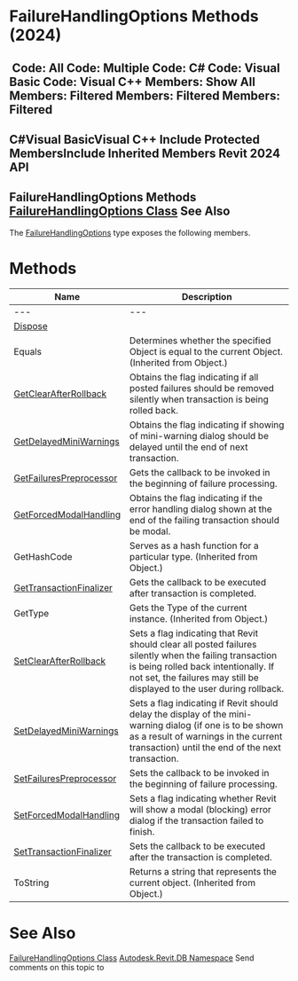 # FailureHandlingOptions Methods (2024)

﻿
 Code: All Code: Multiple Code: C# Code: Visual Basic Code: Visual C++  Members: Show All Members: Filtered Members: Filtered Members: Filtered   
---  
C#Visual BasicVisual C++
Include Protected MembersInclude Inherited Members
Revit 2024 API  
---  
FailureHandlingOptions Methods  
[FailureHandlingOptions Class](c03bb2e5-f679-bf24-4e87-08b3c3a08385.md "FailureHandlingOptions Class") See Also  
---  
The [FailureHandlingOptions](c03bb2e5-f679-bf24-4e87-08b3c3a08385.md "FailureHandlingOptions Class") type exposes the following members.
# Methods
| Name | Description |
| --- | --- |
| --- | --- | --- |
| [Dispose](6403f6f5-9c9b-e92f-36eb-e5a9599d32f3.md "Dispose Method") |
| Equals | Determines whether the specified Object is equal to the current Object. (Inherited from Object.) |
| [GetClearAfterRollback](cfa3ef0e-1af9-50b9-ef23-e98418df860b.md "GetClearAfterRollback Method") | Obtains the flag indicating if all posted failures should be removed silently when transaction is being rolled back. |
| [GetDelayedMiniWarnings](eaf8ff93-66ec-1e39-f067-1a12de150106.md "GetDelayedMiniWarnings Method") | Obtains the flag indicating if showing of mini-warning dialog should be delayed until the end of next transaction. |
| [GetFailuresPreprocessor](f0c9dd15-0f70-0e03-0126-2eb63bf8b9a9.md "GetFailuresPreprocessor Method") | Gets the callback to be invoked in the beginning of failure processing. |
| [GetForcedModalHandling](e626a974-17fb-3919-ceda-8470a62489f8.md "GetForcedModalHandling Method") | Obtains the flag indicating if the error handling dialog shown at the end of the failing transaction should be modal. |
| GetHashCode | Serves as a hash function for a particular type.  (Inherited from Object.) |
| [GetTransactionFinalizer](7758a257-044e-29ac-5e27-470509d70635.md "GetTransactionFinalizer Method") | Gets the callback to be executed after transaction is completed. |
| GetType | Gets the Type of the current instance. (Inherited from Object.) |
| [SetClearAfterRollback](bebe6efd-b05f-7a0b-4cc3-609ec35be42c.md "SetClearAfterRollback Method") | Sets a flag indicating that Revit should clear all posted failures silently when the failing transaction is being rolled back intentionally. If not set, the failures may still be displayed to the user during rollback. |
| [SetDelayedMiniWarnings](33d67b2b-fed4-e37f-1d77-ee79fb34315b.md "SetDelayedMiniWarnings Method") | Sets a flag indicating if Revit should delay the display of the mini-warning dialog (if one is to be shown as a result of warnings in the current transaction) until the end of the next transaction. |
| [SetFailuresPreprocessor](0647c18e-c1ad-60b8-d993-cb464b7b676e.md "SetFailuresPreprocessor Method") | Sets the callback to be invoked in the beginning of failure processing. |
| [SetForcedModalHandling](ce01ea28-ccb4-0943-33ba-3fe39dc76f8c.md "SetForcedModalHandling Method") | Sets a flag indicating whether Revit will show a modal (blocking) error dialog if the transaction failed to finish. |
| [SetTransactionFinalizer](66f5a5ba-4e72-6401-b29c-6df84b772b4a.md "SetTransactionFinalizer Method") | Sets the callback to be executed after the transaction is completed. |
| ToString | Returns a string that represents the current object. (Inherited from Object.) |

# See Also
[FailureHandlingOptions Class](c03bb2e5-f679-bf24-4e87-08b3c3a08385.md "FailureHandlingOptions Class")
[Autodesk.Revit.DB Namespace](87546ba7-461b-c646-cbb1-2cb8f5bff8b2.md "Autodesk.Revit.DB Namespace")
Send comments on this topic to 
